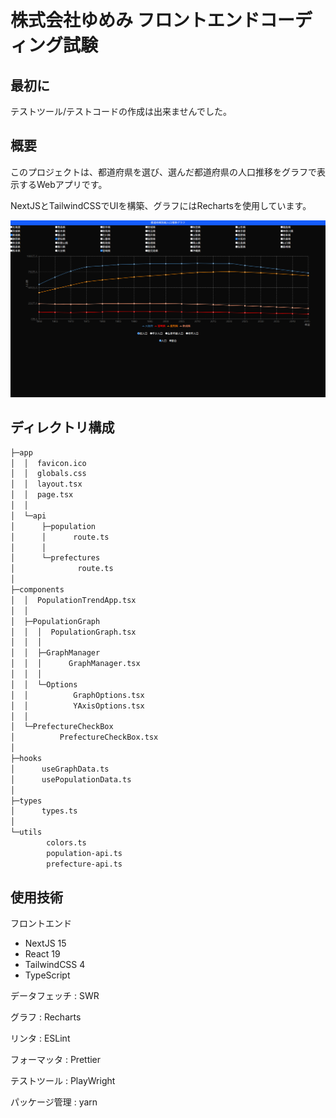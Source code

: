 # 株式会社ゆめみ フロントエンドコーディング試験

## 最初に
テストツール/テストコードの作成は出来ませんでした。

## 概要
このプロジェクトは、都道府県を選び、選んだ都道府県の人口推移をグラフで表示するWebアプリです。

NextJSとTailwindCSSでUIを構築、グラフにはRechartsを使用しています。

<img src="docs/image.png">

## ディレクトリ構成
```bash
├─app
│  │  favicon.ico
│  │  globals.css
│  │  layout.tsx
│  │  page.tsx
│  │
│  └─api
│      ├─population
│      │      route.ts
│      │
│      └─prefectures
│              route.ts
│
├─components
│  │  PopulationTrendApp.tsx
│  │
│  ├─PopulationGraph
│  │  │  PopulationGraph.tsx
│  │  │
│  │  ├─GraphManager
│  │  │      GraphManager.tsx
│  │  │
│  │  └─Options
│  │          GraphOptions.tsx
│  │          YAxisOptions.tsx
│  │
│  └─PrefectureCheckBox
│          PrefectureCheckBox.tsx
│
├─hooks
│      useGraphData.ts
│      usePopulationData.ts
│
├─types
│      types.ts
│
└─utils
        colors.ts
        population-api.ts
        prefecture-api.ts
```

## 使用技術
フロントエンド
- NextJS 15
- React 19
- TailwindCSS 4
- TypeScript

データフェッチ : SWR

グラフ : Recharts

リンタ : ESLint

フォーマッタ : Prettier

テストツール : PlayWright

パッケージ管理 : yarn
